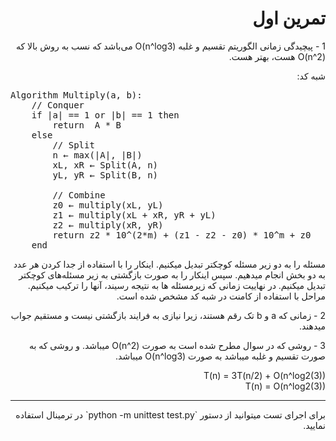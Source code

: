 <div dir=rtl>

# تمرین اول

1 - پیچیدگی زمانی الگوریتم تقسیم و غلبه O(n^log3) می‌باشد که نسب به روش بالا که O(n^2) هست، بهتر هست. 

شبه کد:

<pre dir=ltr>
Algorithm Multiply(a, b):
    // Conquer
    if |a| == 1 or |b| == 1 then
        return  A * B
    else
        // Split
        n ← max(|A|, |B|)
        xL, xR ← Split(A, n)
        yL, yR ← Split(B, n)

        // Combine
        z0 ← multiply(xL, yL)
        z1 ← multiply(xL + xR, yR + yL)
        z2 ← multiply(xR, yR)
        return z2 * 10^(2*m) + (z1 - z2 - z0) * 10^m + z0
    end
</pre>

<div dir=rtl>
مسئله را به دو زیر مسئله کوچکتر تبدیل میکنیم. اینکار را با استفاده از جدا کردن هر عدد به دو بخش انجام میدهیم. سپس اینکار را به صورت بازگشتی به زیر مسئله‌های کوچکتر تبدیل میکنیم. در نهاییت زمانی که زیرمسئله ها به نتیجه رسیند، آنها را ترکیب میکنیم.
مراحل با استفاده از کامنت در شبه کد مشخص شده است.

2 - زمانی که a و b تک رقم هستند، زیرا نیازی به فرایند بازگشتی نیست و مستقیم جواب میدهند.

3 - روشی که در سوال مطرح شده است به صورت O(n^2) میباشد. و روشی که به صورت تقسیم و غلبه میباشد به صورت O(n^log3) میباشد.

T(n) = 3T(n/2) + O(n^log2(3))
<br />
T(n) = O(n^log2(3))


<hr />
برای اجرای تست میتوانید از دستور `python -m unittest test.py` در ترمینال استفاده نمایید.
